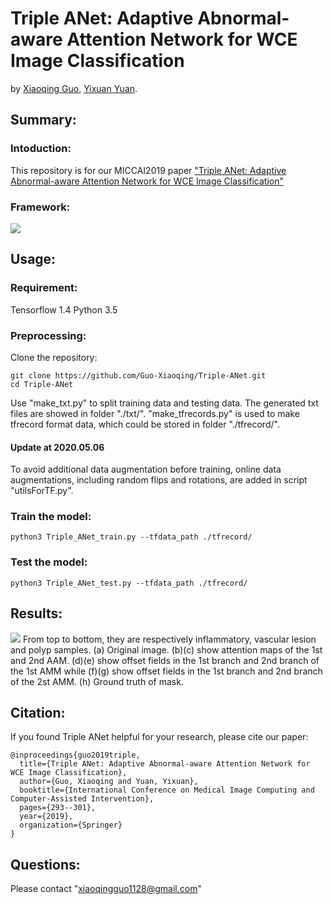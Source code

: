 # Triple ANet: Adaptive Abnormal-aware Attention Network for WCE Image Classification

by [Xiaoqing Guo](https://guo-xiaoqing.github.io/), [Yixuan Yuan](http://www.ee.cityu.edu.hk/~yxyuan/people/people.htm).

## Summary:
### Intoduction:
This repository is for our MICCAI2019 paper ["Triple ANet: Adaptive Abnormal-aware Attention Network for WCE Image Classification"](https://link.springer.com/content/pdf/10.1007%2F978-3-030-32239-7_33.pdf)
### Framework:
![](https://github.com/Guo-Xiaoqing/Triple-ANet/raw/master/framework.png)

## Usage:
### Requirement:
Tensorflow 1.4
Python 3.5

### Preprocessing:
Clone the repository:
```
git clone https://github.com/Guo-Xiaoqing/Triple-ANet.git
cd Triple-ANet
```
Use "make_txt.py" to split training data and testing data. The generated txt files are showed in folder "./txt/".
"make_tfrecords.py" is used to make tfrecord format data, which could be stored in folder "./tfrecord/".

#### Update at 2020.05.06
To avoid additional data augmentation before training, online data augmentations, including random flips and rotations, are added in script "utilsForTF.py".

### Train the model: 
```
python3 Triple_ANet_train.py --tfdata_path ./tfrecord/
```

### Test the model: 
```
python3 Triple_ANet_test.py --tfdata_path ./tfrecord/
```
## Results:
![](https://github.com/Guo-Xiaoqing/Triple-ANet/raw/master/result.png)
From top to bottom, they are respectively inflammatory, vascular lesion and polyp samples. (a) Original image. (b)(c) show attention maps of the 1st and 2nd AAM. (d)(e) show offset fields in the 1st branch and 2nd branch of the 1st AMM while (f)(g) show offset fields in the 1st branch and 2nd branch of the 2st AMM. (h) Ground truth of mask.

## Citation:
If you found Triple ANet helpful for your research, please cite our paper:
```
@inproceedings{guo2019triple,
  title={Triple ANet: Adaptive Abnormal-aware Attention Network for WCE Image Classification},
  author={Guo, Xiaoqing and Yuan, Yixuan},
  booktitle={International Conference on Medical Image Computing and Computer-Assisted Intervention},
  pages={293--301},
  year={2019},
  organization={Springer}
}
```

## Questions:
Please contact "xiaoqingguo1128@gmail.com" 

